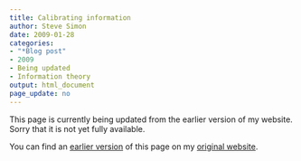 ```yaml
---
title: Calibrating information 
author: Steve Simon
date: 2009-01-28
categories:
- "*Blog post"
- 2009
- Being updated
- Information theory
output: html_document
page_update: no
---
```


This page is currently being updated from the earlier version of my website. Sorry that it is not yet fully available.

<!---More--->

You can find an [earlier version][sim1] of this page on my [original website][sim2].

[sim1]: http://www.pmean.com/09/InformationCalibration.html
[sim2]: http://www.pmean.com/original_site.html
